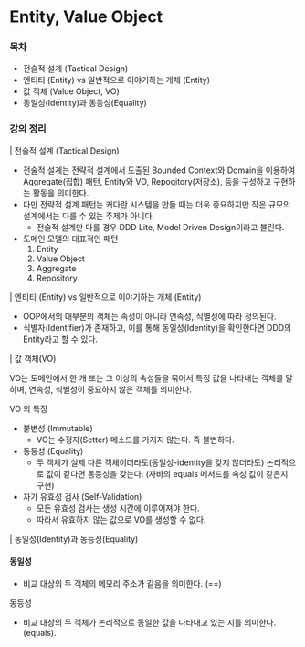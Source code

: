 # Entity, Value Object

### 목차

* 전술적 설계 (Tactical Design)
* 엔티티 (Entity) vs 일반적으로 이야기하는 개체 (Entity)
* 값 객체 (Value Object, VO)
* 동일성(Identity)과 동등성(Equality)

### 강의 정리

\| 전술적 설계 (Tactical Design)

* 전술적 설계는 전략적 설계에서 도출된 Bounded Context와 Domain을 이용하여 Aggregate(집합) 패턴, Entity와 VO, Repogitory(저장소), 등을 구성하고 구현하는 활동을 의미한다.
* 다만 전략적 설계 패턴는 커다란 시스템을 만들 때는 더욱 중요하지만 작은 규모의 설계에서는 다룰 수 있는 주제가 아니다.
  * 전술적 설계만 다룰 경우 DDD Lite, Model Driven Design이라고 불린다.
* 도메인 모델의 대표적인 패턴&#x20;
  1. Entity
  2. Value Object
  3. Aggregate
  4. Repository

\| 엔티티 (Entity) vs 일반적으로 이야기하는 개체 (Entity)

* OOP에서의 대부분의 객체는 속성이 아니라 연속성, 식별성에 따라 정의된다.
* 식별자(Identifier)가 존재하고, 이를 통해 동일성(Identity)을 확인한다면 DDD의 Entity라고 할 수 있다.

\| 값 객체(VO)

VO는 도메인에서 한 개 또는 그 이상의 속성들을 묶어서 특정 값을 나타내는 객체를 말하며, 연속성, 식별성이 중요하지 않은 객체를 의미한다.

VO 의 특징

* 불변성 (Immutable)
  * VO는 수정자(Setter) 메소드를 가지지 않는다. 즉 불변하다.
* 동등성 (Equality)
  * 두 객체가 실제 다른 객체이더라도(동일성-identity을 갖지 않더라도) 논리적으로 값이 같다면 동등성을 갖는다. (자바의 equals 메서드를 속성 값이 같은지 구현)
* 자가 유효성 검사 (Self-Validation)
  * 모든 유효성 검사는 생성 시간에 이루어져야 한다.
  * 따라서 유효하지 않는 값으로 VO를 생성할 수 없다.

\| 동일성(Identity)과 동등성(Equality)

#### 동일성

* 비교 대상의 두 객체의 메모리 주소가 같음을 의미한다. (==)

동등성

* 비교 대상의 두 객체가 논리적으로 동일한 값을 나타내고 있는 지를 의미한다. (equals).
